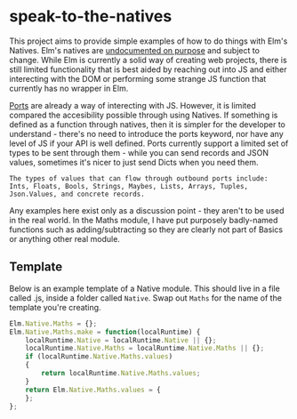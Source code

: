 # speak-to-the-natives

This project aims to provide simple examples of how to do things with Elm's Natives. Elm's natives are [undocumented on purpose](https://groups.google.com/forum/#!topic/elm-discuss/DPuUPv72abc) and subject to change. While Elm is currently a solid way of creating web projects, there is still limited functionality that is best aided by reaching out into JS and either interecting with the DOM or performing some strange JS function that currently has no wrapper in Elm.

[Ports](http://elm-lang.org/guide/interop#ports) are already a way of interecting with JS. However, it is limited compared the accesibility possible through using Natives. If something is defined as a function through natives, then it is simpler for the developer to understand - there's no need to introduce the ports keyword, nor have any level of JS if your API is well defined. Ports currently support a limited set of types to be sent through them - while you can send records and JSON values, sometimes it's nicer to just send Dicts when you need them.

```
The types of values that can flow through outbound ports include:
Ints, Floats, Bools, Strings, Maybes, Lists, Arrays, Tuples,
Json.Values, and concrete records.
```

Any examples here exist only as a discussion point - they aren't to be used in the real world. In the Maths module, I have put purposely badly-named functions such as adding/subtracting so they are clearly not part of Basics or anything other real module.


Template
--------

Below is an example template of a Native module. This should live in a file called <ModuleName>.js, inside a folder called `Native`.
Swap out `Maths` for the name of the template you're creating.

```javascript
Elm.Native.Maths = {};
Elm.Native.Maths.make = function(localRuntime) {
    localRuntime.Native = localRuntime.Native || {};
    localRuntime.Native.Maths = localRuntime.Native.Maths || {};
    if (localRuntime.Native.Maths.values)
    {
        return localRuntime.Native.Maths.values;
    }
    return Elm.Native.Maths.values = {
    };
};
```

